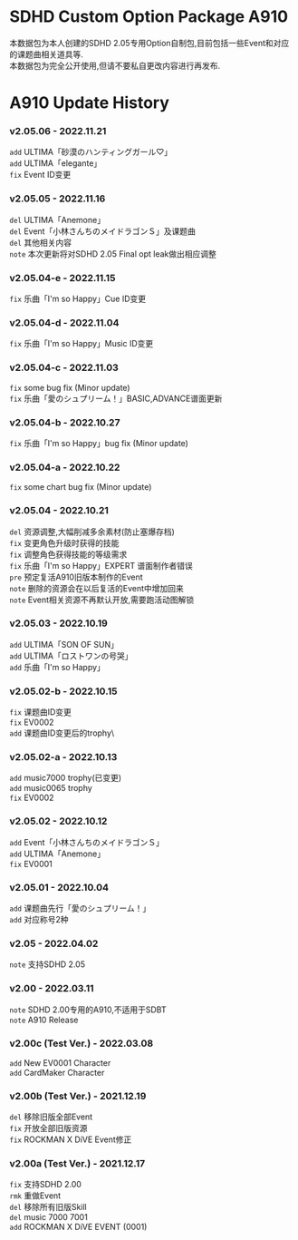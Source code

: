 # SDHD Custom Option Package A910
本数据包为本人创建的SDHD 2.05专用Option自制包,目前包括一些Event和对应的课题曲相关道具等.\
本数据包为完全公开使用,但请不要私自更改内容进行再发布.

# A910 Update History

### v2.05.06 - 2022.11.21
`add` ULTIMA「砂漠のハンティングガール♡」\
`add` ULTIMA「elegante」\
`fix` Event ID变更

### v2.05.05 - 2022.11.16
`del` ULTIMA「Anemone」\
`del` Event「小林さんちのメイドラゴンＳ」及课题曲\
`del` 其他相关内容\
`note` 本次更新将对SDHD 2.05 Final opt leak做出相应调整

### v2.05.04-e - 2022.11.15
`fix` 乐曲「I'm so Happy」Cue ID变更

### v2.05.04-d - 2022.11.04
`fix` 乐曲「I'm so Happy」Music ID变更

### v2.05.04-c - 2022.11.03
`fix` some bug fix (Minor update)\
`fix` 乐曲「愛のシュプリーム！」BASIC,ADVANCE谱面更新

### v2.05.04-b - 2022.10.27
`fix` 乐曲「I'm so Happy」bug fix (Minor update)

### v2.05.04-a - 2022.10.22
`fix` some chart bug fix (Minor update)

### v2.05.04 - 2022.10.21
`del` 资源调整,大幅削减多余素材(防止塞爆存档)\
`fix` 变更角色升级时获得的技能\
`fix` 调整角色获得技能的等级需求\
`fix` 乐曲「I'm so Happy」EXPERT 谱面制作者错误\
`pre` 预定复活A910旧版本制作的Event\
`note` 删除的资源会在以后复活的Event中增加回来\
`note` Event相关资源不再默认开放,需要跑活动图解锁

### v2.05.03 - 2022.10.19
`add` ULTIMA「SON OF SUN」\
`add` ULTIMA「ロストワンの号哭」\
`add` 乐曲「I'm so Happy」

### v2.05.02-b - 2022.10.15
`fix` 课题曲ID变更\
`fix`  EV0002\
`add`  课题曲ID变更后的trophy\

### v2.05.02-a - 2022.10.13
`add`  music7000 trophy(已变更)\
`add`  music0065 trophy\
`fix`  EV0002

### v2.05.02 - 2022.10.12
`add`  Event「小林さんちのメイドラゴンＳ」\
`add`  ULTIMA「Anemone」\
`fix`  EV0001

### v2.05.01 - 2022.10.04
`add`  课题曲先行「愛のシュプリーム！」\
`add`  对应称号2种

### v2.05 - 2022.04.02
`note` 支持SDHD 2.05

### v2.00 - 2022.03.11
`note` SDHD 2.00专用的A910,不适用于SDBT\
`note` A910 Release

### v2.00c (Test Ver.) - 2022.03.08
`add`  New EV0001 Character\
`add`  CardMaker Character

### v2.00b (Test Ver.) - 2021.12.19
`del`  移除旧版全部Event\
`fix` 开放全部旧版资源\
`fix`  ROCKMAN X DiVE Event修正

### v2.00a (Test Ver.) - 2021.12.17
`fix`  支持SDHD 2.00\
`rmk`  重做Event\
`del`  移除所有旧版Skill\
`del`  music 7000 7001\
`add`  ROCKMAN X DiVE EVENT (0001)
